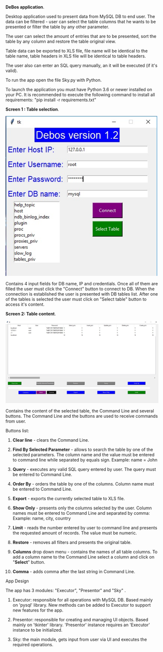 **DeBos application**.

Desktop application used to present data from MySQL DB to end user.
The data can be filtered - user can select the table columns that he wants to be presented
or filter the table by any other parameter.

The user can select the amount of entries that are to be presented, sort the table
by any column and restore the table original view.

Table data can be exported to XLS file, file name will be identical to the table name,
table headers in XLS file will be identical to table headers.

The user also can enter an SQL query manually, an it will be executed (if it's valid).

To run the app open the file Sky.py with Python.

To launch the application you must have Python 3.6 or newer installed on your PC.
It is recommended to execute the following command to install all requirements:
"pip install -r requirements.txt"


**Screen 1 : Table selection**.

<img src="https://github.com/EvgeniyJeka/Debos/blob/master/Debos_screen_1.jpg" alt="Screenshot" width="500" />

Contains 4 input fields for DB name, IP and credentials.
Once all of them are filled the user must click the "Connect" button to connect to DB.
When the connection is established the user is presented with DB tables list.
After one of the tables is selected the user must click on "Select table" button to access it's content.

**Screen 2: Table content**.

<img src="https://github.com/EvgeniyJeka/Debos/blob/master/Debos_screen_2.jpg" alt="Screenshot" width="700" />

Contains the content of the selected table, the Command Line and several buttons.
The Command Line and the buttons are used to receive commands from user.

Buttons list:

1. **Clear line** - clears the Command Line.

2. **Find By Selected Parameter** - allows to search the table by one of the selected parameters.
The column name and the value must be entered to command line while separated by equals sign.
Example:  name = John

3. **Query** - executes any valid SQL query entered by user. The query must be entered to Command Line.

4. **Order By** - orders the table by one of the columns. Column name must be entered to Command Line.

5. **Export** - exports the currently selected table to XLS file.

6. **Show Only** - presents only the columns selected by the user. Column names must be entered to Command Line and separated by comma:
Example: name, city, country

7. **Limit** - reads the number entered by user to command line and presents the requested amount of records.
The value must be numeric.

8. **Restore** - removes all filters and presents the original table.

9. **Columns** drop down menu - contains the names of all table columns. To add a column name to the Command Line
select a column and click on "**Select**" button.

10. **Comma** - adds comma after the last string in Command Line.



App Design

The app has 3 modules: "Executor", "Presentor" and "Sky" .

1. Executor: responsible for all operations with MySQL DB. Based mainly on 'pysql' library.
   New methods can be added to Executor to support new features for the app.

2. Presentor: responsible for creating and managing UI objects. Based mainly on 'tkinter' library.
   'Presentor' instance requires an 'Executor' instance to be initialized.

3. Sky: the main module, gets input from user via UI and executes the required operations.

